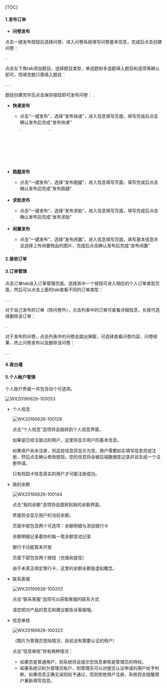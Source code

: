 [TOC]

#### 1.发布订单

- **问卷发布**

点击一键发布按钮后选择问卷，进入问卷系统填写问卷基本信息，完成后点击创建问卷：

<img src="..\imgsrc\ljz_img\2.jpg"  style="zoom:20%">   <img src="..\imgsrc\ljz_img\3.jpg"  style="zoom:20%">

点击左下角tab添加题目，选择题目类型，单选题和多选题填入题目和选项再确认即可，而填空题只需填入题目：

<img src="..\imgsrc\ljz_img\4.jpg"  style="zoom:20%">   <img src="..\imgsrc\ljz_img\5.jpg"  style="zoom:20%">   <img src="..\imgsrc\ljz_img\6.jpg"  style="zoom:20%">

题目创建完毕后点击保存按钮即可发布问卷：
<img src="..\imgsrc\ljz_img\7.jpg"  style="zoom:20%">



- **快递发布**

  - 点击“一键发布”，选择“发布快递”，进入信息填写页面，填写完成后点击确认发布后完成“发布快递”

    <img src="..\imgsrc\cxp_img\yijianfabu.png"  width='470px' height='550px' align='left' style="zoom:20%"><img src="..\imgsrc\cxp_img\kuaiditianxie.png"   width='470px' height='550px' style="zoom:20%">

    

- **跑腿发布**

  - 点击“一键发布”，选择“发布跑腿”，进入信息填写页面，填写完成后点击确认发布后完成“发布跑腿”

  <img src="..\imgsrc\cxp_img\paotuitianxie.png"  style="zoom:20%">

- **求助发布**

  - 点击“一键发布”，选择“发布求助”，进入信息填写页面，填写完成后点击确认发布后完成“发布求助”

  <img src="..\imgsrc\cxp_img\qiuzhutianxie.png"  style="zoom:20%">

- **闲置发布**

  - 点击“一键发布”，选择“发布闲置”，进入信息填写页面，填写基本信息并且选择上传闲置物品的图片，完成后点击确认发布后完成“发布闲置”

  <img src="..\imgsrc\cxp_img\xianzhitianxie.png"  style="zoom:20%">

#### 2.接收订单



#### 3.订单管理

点击订单tab进入订单管理页面，选择其中一个按钮可进入相应的个人订单类型页面，然后可以点击上面的tab查看不同的订单类型：

<img src="..\imgsrc\ljz_img\8.jpg"  style="zoom:20%">   <img src="..\imgsrc\ljz_img\9.jpg"  style="zoom:20%">   <img src="..\imgsrc\ljz_img\10.jpg"  style="zoom:20%">

对于自己发布的订单（除问卷外），点击列表中的订单可查看详细信息，长按可选择删除该订单：

<img src="..\imgsrc\ljz_img\12.jpg"  style="zoom:20%">   <img src="..\imgsrc\ljz_img\11.jpg"  style="zoom:20%">

对于发布的问卷，点击列表中的问卷会跳出弹窗，可选择查看问卷内容、问卷结果、终止问卷发布以及删除该问卷：

<img src="..\imgsrc\ljz_img\13.jpg"  style="zoom:20%">   <img src="..\imgsrc\ljz_img\14.jpg"  style="zoom:20%">   <img src="..\imgsrc\ljz_img\15.jpg"  style="zoom:20%">

#### 4.表白墙



#### 5.个人帐户管理

个人账户界面一共包含四个可选项。

![WX20190626-100053](chg_img/WX20190626-100053.png)

- 个人信息

  ![WX20190626-100128](chg_img/WX20190626-100128.png)

  点击“个人信息”选项将会跳转到个人信息界面，

  如果是已经注册过的用户，这里将显示用户的基本信息。

  如果用户尚未注册，则这些信息将显示为空。用户需要如实填写信息完成注册，然后点击确认修改按钮，您的信息将会被后端数据库记录并且生成一个注册申请。

  只有校园卡信息真实的用户才可能注册成功。

- 我的余额

  ![WX20190626-100144](chg_img/WX20190626-100144.png)

  点击“我的余额”选项将会跳转到我的余额界面，

  界面将会显示用户的当前余额。

  页面中部包含两个可选项：余额明细与添加银行卡

  余额明细记录着你的每一笔余额变动记录

  银行卡功能暂未开放

  页面下部包含两个按钮（充值和提现）

  由于未真正绑定银行卡，这里的余额全都是虚拟概念。

- 联系客服

  ![WX20190626-100203](chg_img/WX20190626-100203.png)

  点击“联系客服”选项可以获取客服的联系方式

  请您把对产品的意见和建议都告诉客服哦。

- 信息审核

  ![WX20190626-100323](chg_img/WX20190626-100323.png)

  （图片为管理员登陆情况，目前没有需要认证的用户）
  
  点击“信息审核”将有两种情况：
  
  - 如果您是普通用户，则系统将会提示您信息审核是管理员的特权。
  - 如果系统识别为管理员账户，则管理员可以对提交认证申请的用户给予判断。如果信息正确无误则给予通过，否则拒绝用户注册，系统将会提醒用户重新填写信息。
